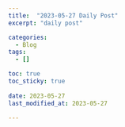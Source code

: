 ```yaml
---
title:  "2023-05-27 Daily Post"
excerpt: "daily post"

categories:
  - Blog
tags:
  - []

toc: true
toc_sticky: true
 
date: 2023-05-27
last_modified_at: 2023-05-27

---
```


